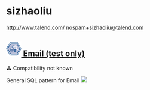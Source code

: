 # sizhaoliu
  <http://www.talend.com/>
  <nospam+sizhaoliu@talend.com>

## <a href='./components/Email (test only)/readme.md'><img src='./components/Email (test only)/logo.jpg' width='40' height='40'> Email (test only)</a>
 :warning: Compatibility not known

General SQL pattern for Email
<img src='./components/Email (test only)/sample.jpg'>
